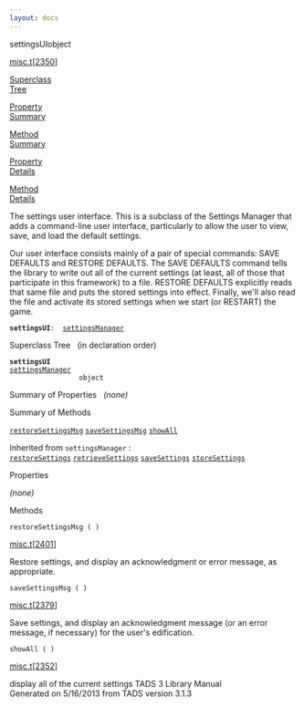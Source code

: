 ```yaml
---
layout: docs
---
```

<span class="title">settingsUI</span><span class="type">object</span>

[misc.t](../file/misc.t.html)\[[2350](../source/misc.t.html#2350)\]

[Superclass  
Tree](#_SuperClassTree_)

[Property  
Summary](#_PropSummary_)

[Method  
Summary](#_MethodSummary_)

[Property  
Details](#_Properties_)

[Method  
Details](#_Methods_)



The settings user interface. This is a subclass of the Settings Manager
that adds a command-line user interface, particularly to allow the user
to view, save, and load the default settings.

Our user interface consists mainly of a pair of special commands: SAVE
DEFAULTS and RESTORE DEFAULTS. The SAVE DEFAULTS command tells the
library to write out all of the current settings (at least, all of those
that participate in this framework) to a file. RESTORE DEFAULTS
explicitly reads that same file and puts the stored settings into
effect. Finally, we'll also read the file and activate its stored
settings when we start (or RESTART) the game.

**`settingsUI`**` :   `[`settingsManager`](../object/settingsManager.html)



<span id="_SuperClassTree_"></span>



<span class="hdln">Superclass Tree</span>   (in declaration order)



**`settingsUI`**  
[`settingsManager`](../object/settingsManager.html)  
`                 object`  
<span id="_PropSummary_"></span>



<span class="hdln">Summary of Properties</span>  
*(none)* <span id="_MethodSummary_"></span>



<span class="hdln">Summary of Methods</span>  



[`restoreSettingsMsg`](#restoreSettingsMsg) [`saveSettingsMsg`](#saveSettingsMsg) [`showAll`](#showAll)

Inherited from `settingsManager` :  
[`restoreSettings`](../object/settingsManager.html#restoreSettings) [`retrieveSettings`](../object/settingsManager.html#retrieveSettings) [`saveSettings`](../object/settingsManager.html#saveSettings) [`storeSettings`](../object/settingsManager.html#storeSettings)

<span id="_Properties_"></span>



<span class="hdln">Properties</span>  



*(none)* <span id="_Methods_"></span>



<span class="hdln">Methods</span>  



<span id="restoreSettingsMsg"></span>

`restoreSettingsMsg ( )`

[misc.t](../file/misc.t.html)\[[2401](../source/misc.t.html#2401)\]



Restore settings, and display an acknowledgment or error message, as
appropriate.



<span id="saveSettingsMsg"></span>

`saveSettingsMsg ( )`

[misc.t](../file/misc.t.html)\[[2379](../source/misc.t.html#2379)\]



Save settings, and display an acknowledgment message (or an error
message, if necessary) for the user's edification.



<span id="showAll"></span>

`showAll ( )`

[misc.t](../file/misc.t.html)\[[2352](../source/misc.t.html#2352)\]



display all of the current settings
TADS 3 Library Manual  
Generated on 5/16/2013 from TADS version 3.1.3


